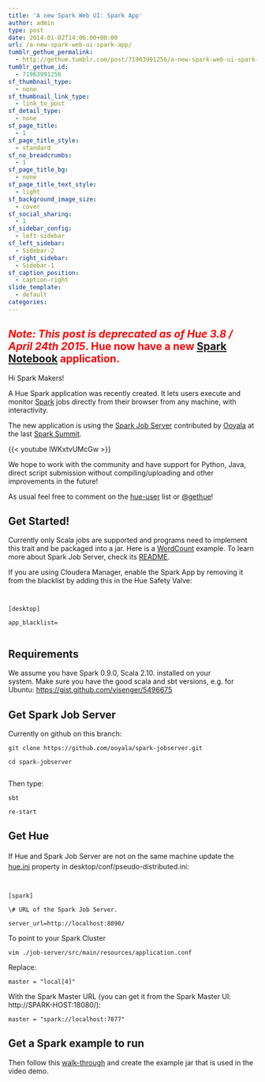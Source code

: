 ```yaml
---
title: 'A new Spark Web UI: Spark App'
author: admin
type: post
date: 2014-01-02T14:06:00+00:00
url: /a-new-spark-web-ui-spark-app/
tumblr_gethue_permalink:
  - http://gethue.tumblr.com/post/71963991256/a-new-spark-web-ui-spark-app
tumblr_gethue_id:
  - 71963991256
sf_thumbnail_type:
  - none
sf_thumbnail_link_type:
  - link_to_post
sf_detail_type:
  - none
sf_page_title:
  - 1
sf_page_title_style:
  - standard
sf_no_breadcrumbs:
  - 1
sf_page_title_bg:
  - none
sf_page_title_text_style:
  - light
sf_background_image_size:
  - cover
sf_social_sharing:
  - 1
sf_sidebar_config:
  - left-sidebar
sf_left_sidebar:
  - Sidebar-2
sf_right_sidebar:
  - Sidebar-1
sf_caption_position:
  - caption-right
slide_template:
  - default
categories:
---
```


## <span style="color: #ff0000;"><em>Note:</em> <em>This post is deprecated as of Hue 3.8 / April 24th 2015</em>. Hue now have a new <a href="https://gethue.com/new-notebook-application-for-spark-sql/" target="_blank" rel="noopener noreferrer">Spark Notebook</a> application.</span>

Hi Spark Makers!

A Hue Spark application was recently created. It lets users execute and monitor [Spark][1] jobs directly from their browser from any machine, with interactivity.

The new application is using the [Spark Job Server][2] contributed by [Ooyala][3] at the last [Spark Summit][4].

{{< youtube lWKxtvUMcGw >}}

We hope to work with the community and have support for Python, Java, direct script submission without compiling/uploading and other improvements in the future!

As usual feel free to comment on the [hue-user][5] list or [@gethue][6]!

## Get Started!

Currently only Scala jobs are supported and programs need to implement this trait and be packaged into a jar. Here is a [WordCount][7] example. To learn more about Spark Job Server, check its [README][2].

If you are using Cloudera Manager, enable the Spark App by removing it from the blacklist by adding this in the Hue Safety Valve:

<pre><code class="bash">

[desktop]

app_blacklist=

</code></pre>

## Requirements

We assume you have Spark 0.9.0, Scala 2.10. installed on your system. Make sure you have the good scala and sbt versions, e.g. for Ubuntu: <https://gist.github.com/visenger/5496675>

## Get Spark Job Server

Currently on github on this branch:

<pre><code class="bash">git clone https://github.com/ooyala/spark-jobserver.git

cd spark-jobserver

</code></pre>

Then type:

<pre><code class="bash">sbt

re-start</code></pre>

## Get Hue

<span style="line-height: 1.5em;">If Hue and Spark Job Server are not on the same machine update the </span><a style="line-height: 1.5em;" href="https://github.com/cloudera/hue/blob/master/desktop/conf.dist/hue.ini">hue.ini</a> <span style="line-height: 1.5em;">property in desktop/conf/pseudo-distributed.ini:</span>

<pre><code class="bash">

[spark]

\# URL of the Spark Job Server.

server_url=http://localhost:8090/</code></pre>

To point to your Spark Cluster

<pre><code class="bash">vim ./job-server/src/main/resources/application.conf</code></pre>

Replace:

<pre><code class="bash">master = "local[4]"</code></pre>

With the Spark Master URL (you can get it from the Spark Master UI: http://SPARK-HOST:18080/):

<pre><code class="bash">master = "spark://localhost:7077"</code></pre>

## Get a Spark example to run

Then follow this [walk-through][8] and create the example jar that is used in the video demo.

[1]: http://spark.incubator.apache.org/
[2]: https://github.com/ooyala/spark-jobserver
[3]: http://www.ooyala.com/
[4]: http://spark-summit.org/talk/chan-the-spark-job-server/
[5]: http://groups.google.com/a/cloudera.org/group/hue-user
[6]: https://twitter.com/gethue
[7]: https://github.com/ooyala/spark-jobserver/blob/master/job-server-tests/src/spark.jobserver/WordCountExample.scala
[8]: https://github.com/ooyala/spark-jobserver#wordcountexample-walk-through

